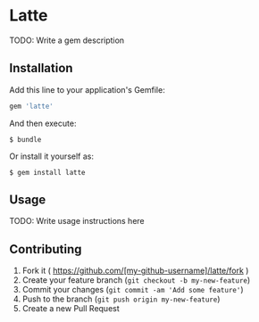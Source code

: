# Latte

TODO: Write a gem description

## Installation

Add this line to your application's Gemfile:

```ruby
gem 'latte'
```

And then execute:

    $ bundle

Or install it yourself as:

    $ gem install latte

## Usage

TODO: Write usage instructions here

## Contributing

1. Fork it ( https://github.com/[my-github-username]/latte/fork )
2. Create your feature branch (`git checkout -b my-new-feature`)
3. Commit your changes (`git commit -am 'Add some feature'`)
4. Push to the branch (`git push origin my-new-feature`)
5. Create a new Pull Request
